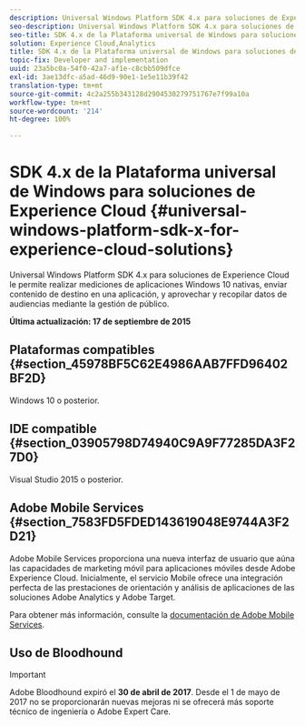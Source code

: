 ```yaml
---
description: Universal Windows Platform SDK 4.x para soluciones de Experience Cloud le permite realizar mediciones de aplicaciones Windows 10 nativas, enviar contenido de destino en una aplicación, y aprovechar y recopilar datos de audiencias mediante la gestión de público.
seo-description: Universal Windows Platform SDK 4.x para soluciones de Experience Cloud le permite realizar mediciones de aplicaciones Windows 10 nativas, enviar contenido de destino en una aplicación, y aprovechar y recopilar datos de audiencias mediante la gestión de público.
seo-title: SDK 4.x de la Plataforma universal de Windows para soluciones de Experience Cloud
solution: Experience Cloud,Analytics
title: SDK 4.x de la Plataforma universal de Windows para soluciones de Experience Cloud
topic-fix: Developer and implementation
uuid: 23a5bc0a-54f0-42a7-af1e-c8cbb509dfce
exl-id: 3ae13dfc-a5ad-46d9-90e1-1e5e11b39f42
translation-type: tm+mt
source-git-commit: 4c2a255b343128d2904530279751767e7f99a10a
workflow-type: tm+mt
source-wordcount: '214'
ht-degree: 100%

---
```


# SDK 4.x de la Plataforma universal de Windows para soluciones de Experience Cloud {#universal-windows-platform-sdk-x-for-experience-cloud-solutions}

Universal Windows Platform SDK 4.x para soluciones de Experience Cloud le permite realizar mediciones de aplicaciones Windows 10 nativas, enviar contenido de destino en una aplicación, y aprovechar y recopilar datos de audiencias mediante la gestión de público.

**Última actualización: 17 de septiembre de 2015**

## Plataformas compatibles {#section_45978BF5C62E4986AAB7FFD96402BF2D}

Windows 10 o posterior.

## IDE compatible {#section_03905798D74940C9A9F77285DA3F27D0}

Visual Studio 2015 o posterior.

## Adobe Mobile Services {#section_7583FD5FDED143619048E9744A3F2D21}

Adobe Mobile Services proporciona una nueva interfaz de usuario que aúna las capacidades de marketing móvil para aplicaciones móviles desde Adobe Experience Cloud. Inicialmente, el servicio Mobile ofrece una integración perfecta de las prestaciones de orientación y análisis de aplicaciones de las soluciones Adobe Analytics y Adobe Target.

Para obtener más información, consulte la [documentación de Adobe Mobile Services](/help/using/home.md).

## Uso de Bloodhound

>[!IMPORTANT]
>
>Adobe Bloodhound expiró el **30 de abril de 2017**. Desde el 1 de mayo de 2017 no se proporcionarán nuevas mejoras ni se ofrecerá más soporte técnico de ingeniería o Adobe Expert Care.
